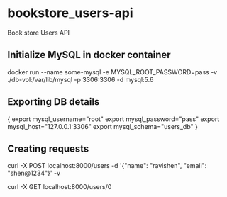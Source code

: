 # bookstore_users-api
Book store Users API

## Initialize MySQL in docker container
docker run --name some-mysql -e MYSQL_ROOT_PASSWORD=pass -v ./db-vol:/var/lib/mysql -p 3306:3306 -d mysql:5.6

## Exporting DB details
{
export mysql_username="root"
export mysql_password="pass"
export mysql_host="127.0.0.1:3306"
export mysql_schema="users_db" 
}


## Creating requests
curl -X POST localhost:8000/users -d '{"name": "ravishen", "email": "shen@1234"}' -v

curl -X GET localhost:8000/users/0